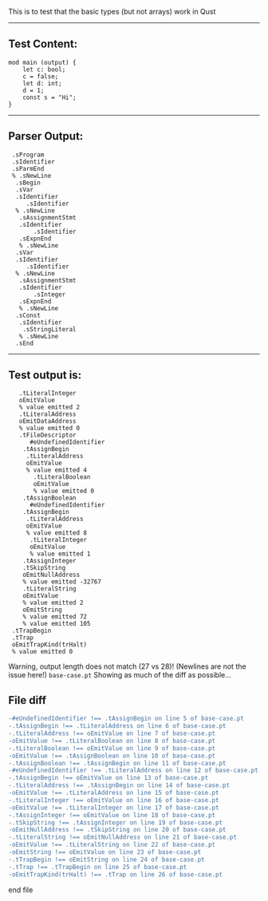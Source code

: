 This is to test that the basic types (but not arrays) work in Qust

-------------------------


Test Content: 
-------------------------
```
mod main (output) {  
    let c: bool;
    c = false;
    let d: int;
    d = 1;
    const s = "Hi";
}
```
------------------------


Parser Output: 
-------------------------
```
 .sProgram
 .sIdentifier
 .sParmEnd
 % .sNewLine
  .sBegin
  .sVar
  .sIdentifier
     .sIdentifier
  % .sNewLine
   .sAssignmentStmt
   .sIdentifier
       .sIdentifier
   .sExpnEnd
   % .sNewLine
  .sVar
  .sIdentifier
     .sIdentifier
  % .sNewLine
   .sAssignmentStmt
   .sIdentifier
       .sInteger
   .sExpnEnd
   % .sNewLine
  .sConst
   .sIdentifier
    .sStringLiteral
   % .sNewLine
  .sEnd

```
------------------------

Test output is: 
-------------------------
```
   .tLiteralInteger
   oEmitValue
   % value emitted 2
   .tLiteralAddress
   oEmitDataAddress
   % value emitted 0
   .tFileDescriptor
      #eUndefinedIdentifier
    .tAssignBegin
     .tLiteralAddress
     oEmitValue
     % value emitted 4
       .tLiteralBoolean
       oEmitValue
       % value emitted 0
    .tAssignBoolean
      #eUndefinedIdentifier
    .tAssignBegin
     .tLiteralAddress
     oEmitValue
     % value emitted 8
      .tLiteralInteger
      oEmitValue
      % value emitted 1
    .tAssignInteger
    .tSkipString
    oEmitNullAddress
    % value emitted -32767
    .tLiteralString
    oEmitValue
    % value emitted 2
    oEmitString
    % value emitted 72
    % value emitted 105
 .tTrapBegin
 .tTrap
 oEmitTrapKind(trHalt)
 % value emitted 0

```


Warning, output length does not match (27 vs 28)!  (Newlines are not the issue here!) `base-case.pt`
Showing as much of the diff as possible...

File diff
-------------------------
```diff
-#eUndefinedIdentifier !== .tAssignBegin on line 5 of base-case.pt
-.tAssignBegin !== .tLiteralAddress on line 6 of base-case.pt
-.tLiteralAddress !== oEmitValue on line 7 of base-case.pt
-oEmitValue !== .tLiteralBoolean on line 8 of base-case.pt
-.tLiteralBoolean !== oEmitValue on line 9 of base-case.pt
-oEmitValue !== .tAssignBoolean on line 10 of base-case.pt
-.tAssignBoolean !== .tAssignBegin on line 11 of base-case.pt
-#eUndefinedIdentifier !== .tLiteralAddress on line 12 of base-case.pt
-.tAssignBegin !== oEmitValue on line 13 of base-case.pt
-.tLiteralAddress !== .tAssignBegin on line 14 of base-case.pt
-oEmitValue !== .tLiteralAddress on line 15 of base-case.pt
-.tLiteralInteger !== oEmitValue on line 16 of base-case.pt
-oEmitValue !== .tLiteralInteger on line 17 of base-case.pt
-.tAssignInteger !== oEmitValue on line 18 of base-case.pt
-.tSkipString !== .tAssignInteger on line 19 of base-case.pt
-oEmitNullAddress !== .tSkipString on line 20 of base-case.pt
-.tLiteralString !== oEmitNullAddress on line 21 of base-case.pt
-oEmitValue !== .tLiteralString on line 22 of base-case.pt
-oEmitString !== oEmitValue on line 23 of base-case.pt
-.tTrapBegin !== oEmitString on line 24 of base-case.pt
-.tTrap !== .tTrapBegin on line 25 of base-case.pt
-oEmitTrapKind(trHalt) !== .tTrap on line 26 of base-case.pt

```
end file
